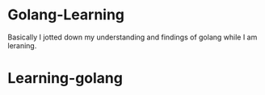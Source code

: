 # Golang-Learning
Basically I jotted down my understanding and findings of golang while I am leraning. 
# Learning-golang
